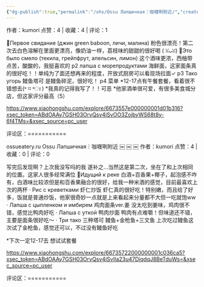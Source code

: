 ```yaml
---
{"dg-publish":true,"permalink":"/xhs/Ossu Лапшичная｜咖喱咧附近/","created":"2025-03-17T18:21:07.928+08:00","updated":"2025-03-17T20:46:43.793+08:00"}
---
```


作者：kumori
点赞：4   |   收藏：4   |   评论：1

🍷Первое свидание (джин green baboon, личи, малина) 粉色很漂亮！第二次去白色溶解在里面更漂亮，像奶油一样，荔枝味的甜甜的很好喝 ( ꈍᴗꈍ)
🍹Это было смело (текила, грейпфрут, апельсин, лимон) 这个酒味更浓，西柚带点苦，酸酸的，我挺喜欢的
p2 лапша с морепродуктами 海鲜面，这家面条真的很好吃！！单纯为了面还想再来的程度，开放式厨房可以看现场拉面✓
p3 Тако угорь 鳗鱼塔可 是鳗鱼碎泥，很好吃！
p4 菜单
*12-17点有午餐套餐，看着很不错想去(˃ ⌑ ˂ഃ )
*我真的记得我写了！！可恶
*他家酒单很可爱，有很多美食城分店，但这家评分最高（5）

https://www.xiaohongshu.com/explore/6673557e000000001d01b316?xsec_token=ABdOAAy7GSH03OrvQsv4iSvOO3ZojbyWS68t8y-6f4TMs=&xsec_source=pc_user

评论区：===========

ossueatery.ru
Ossu Лапшичная｜咖喱咧附近
￼
￼
￼
作者：kumori
点赞：4   |   收藏：0   |   评论：0

写完后发现啊？上次我没写吗的我 遂补之…当然这是第二次，坐在了和上次相同的位置。这家人很多经常满位
🍹Идущий к реке 白酒+百香果+椰子，起泡感不咋有，白酒味比较浓但是和百香果融合的很好，给我一种米酒的感觉，目前最喜欢上次的两杯
· Рис с креветками 虾仁炒饭 虾仁真的很好吃！特别嫩，而且给了好多，饭就是普通炒饭，他家很奇妙一点就是上来看起来分量都不大但一吃就饱ww
· Лапша с цыпленком и имбирем 鸡肉面条ver.姜 没太吃到姜味，鸡肉很不错，感觉比鸭肉好吃
· Лапша с уткой 鸭肉炒面 鸭肉有点难嚼！但味道还不错，主要是面条很好吃～
· Три тако 三种塔可 鳗鱼+金枪鱼+三文鱼 上次吃过鳗鱼这次试了金枪鱼，感觉还可以，不过没有鳗鱼好吃
	
*下次一定12-17去 想试试套餐

https://www.xiaohongshu.com/explore/66735722000000001c036ca5?xsec_token=ABdOAAy7GSH03OrvQsv4iSvIIa23u47DiqdqJ8BeTduWs=&xsec_source=pc_user

评论区：===========

